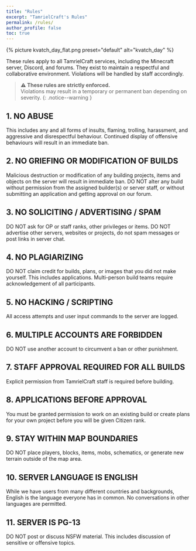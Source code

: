 ```yaml
---
title: "Rules"
excerpt: "TamrielCraft's Rules"
permalink: /rules/
author_profile: false
toc: true
---
```


{% picture kvatch_day_flat.png preset="default" alt="kvatch_day" %}



These rules apply to all TamrielCraft services, including the Minecraft server, Discord, and forums. They exist to maintain a respectful and collaborative environment. Violations will be handled by staff accordingly.

> **⚠️ These rules are strictly enforced.**  
> Violations may result in a temporary or permanent ban depending on severity.
{: .notice--warning }

## 1. NO ABUSE

This includes any and all forms of insults, flaming, trolling, harassment, and aggressive and disrespectful behaviour. Continued display of offensive behaviours will result in an immediate ban.

## 2. NO GRIEFING OR MODIFICATION OF BUILDS

Malicious destruction or modification of any building projects, items and objects on the server will result in immediate ban. DO NOT alter any build without permission from the assigned builder(s) or server staff, or without submitting an application and getting approval on our forum.

## 3. NO SOLICITING / ADVERTISING / SPAM

DO NOT ask for OP or staff ranks, other privileges or items. DO NOT advertise other servers, websites or projects, do not spam messages or post links in server chat.

## 4. NO PLAGIARIZING

DO NOT claim credit for builds, plans, or images that you did not make yourself. This includes applications. Multi-person build teams require acknowledgement of all participants.

## 5. NO HACKING / SCRIPTING

All access attempts and user input commands to the server are logged.

## 6. MULTIPLE ACCOUNTS ARE FORBIDDEN

DO NOT use another account to circumvent a ban or other punishment.

## 7. STAFF APPROVAL REQUIRED FOR ALL BUILDS

Explicit permission from TamrielCraft staff is required before building.

## 8. APPLICATIONS BEFORE APPROVAL

You must be granted permission to work on an existing build or create plans for your own project before you will be given Citizen rank.

## 9. STAY WITHIN MAP BOUNDARIES

DO NOT place players, blocks, items, mobs, schematics, or generate new terrain outside of the map area.

## 10. SERVER LANGUAGE IS ENGLISH

While we have users from many different countries and backgrounds, English is the language everyone has in common. No conversations in other languages are permitted.

## 11. SERVER IS PG-13

DO NOT post or discuss NSFW material. This includes discussion of sensitive or offensive topics.

